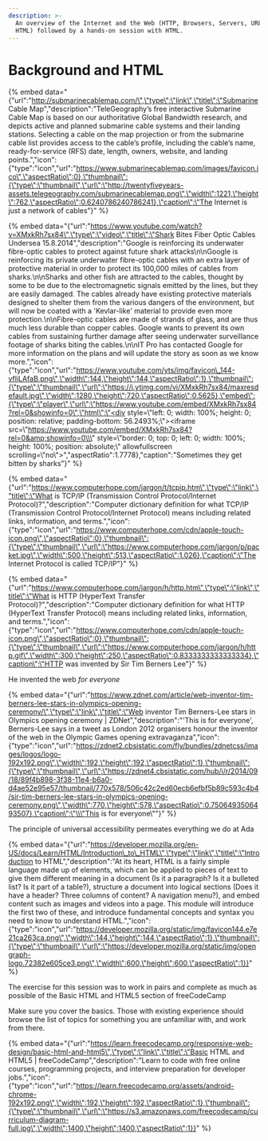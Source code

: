 ```yaml
---
description: >-
  An overview of the Internet and the Web (HTTP, Browsers, Servers, URLs and
  HTML) followed by a hands-on session with HTML.
---
```


# Background and HTML

{% embed data="{\"url\":\"http://submarinecablemap.com/\",\"type\":\"link\",\"title\":\"Submarine Cable Map\",\"description\":\"TeleGeography’s free interactive Submarine Cable Map is based on our authoritative Global Bandwidth research, and depicts active and planned submarine cable systems and their landing stations. Selecting a cable on the map projection or from the submarine cable list provides access to the cable’s profile, including the cable’s name, ready-for-service \(RFS\) date, length, owners, website, and landing points.\",\"icon\":{\"type\":\"icon\",\"url\":\"https://www.submarinecablemap.com/images/favicon.ico\",\"aspectRatio\":0},\"thumbnail\":{\"type\":\"thumbnail\",\"url\":\"http://twentyfiveyears-assets.telegeography.com/submarinecablemap.png\",\"width\":1221,\"height\":762,\"aspectRatio\":0.6240786240786241},\"caption\":\"The Internet is just a network of cables\"}" %}

{% embed data="{\"url\":\"https://www.youtube.com/watch?v=XMxkRh7sx84\",\"type\":\"video\",\"title\":\"Shark Bites Fiber Optic Cables Undersea 15.8.2014\",\"description\":\"Google is reinforcing its underwater fibre-optic cables to protect against future shark attacks\\n\\nGoogle is reinforcing its private underwater fibre-optic cables with an extra layer of protective material in order to protect its 100,000 miles of cables from sharks.\\n\\nSharks and other fish are attracted to the cables, thought by some to be due to the electromagnetic signals emitted by the lines, but they are easily damaged. The cables already have existing protective materials designed to shelter them from the various dangers of the environment, but will now be coated with a \'Kevlar-like\' material to provide even more protection.\\n\\nFibre-optic cables are made of strands of glass, and are thus much less durable than copper cables. Google wants to prevent its own cables from sustaining further damage after seeing underwater surveillance footage of sharks biting the cables.\\n\\nIT Pro has contacted Google for more information on the plans and will update the story as soon as we know more.\",\"icon\":{\"type\":\"icon\",\"url\":\"https://www.youtube.com/yts/img/favicon\_144-vfliLAfaB.png\",\"width\":144,\"height\":144,\"aspectRatio\":1},\"thumbnail\":{\"type\":\"thumbnail\",\"url\":\"https://i.ytimg.com/vi/XMxkRh7sx84/maxresdefault.jpg\",\"width\":1280,\"height\":720,\"aspectRatio\":0.5625},\"embed\":{\"type\":\"player\",\"url\":\"https://www.youtube.com/embed/XMxkRh7sx84?rel=0&showinfo=0\",\"html\":\"<div style=\\\"left: 0; width: 100%; height: 0; position: relative; padding-bottom: 56.2493%;\\\"><iframe src=\\\"https://www.youtube.com/embed/XMxkRh7sx84?rel=0&amp;showinfo=0\\\" style=\\\"border: 0; top: 0; left: 0; width: 100%; height: 100%; position: absolute;\\\" allowfullscreen scrolling=\\\"no\\\"></iframe></div>\",\"aspectRatio\":1.7778},\"caption\":\"Sometimes they get bitten by sharks\"}" %}

{% embed data="{\"url\":\"https://www.computerhope.com/jargon/t/tcpip.htm\",\"type\":\"link\",\"title\":\"What is TCP/IP \(Transmission Control Protocol/Internet Protocol\)?\",\"description\":\"Computer dictionary definition for what TCP/IP \(Transmission Control Protocol/Internet Protocol\) means including related links, information, and terms.\",\"icon\":{\"type\":\"icon\",\"url\":\"https://www.computerhope.com/cdn/apple-touch-icon.png\",\"aspectRatio\":0},\"thumbnail\":{\"type\":\"thumbnail\",\"url\":\"https://www.computerhope.com/jargon/p/packet.jpg\",\"width\":500,\"height\":513,\"aspectRatio\":1.026},\"caption\":\"The Internet Protocol is called TCP/IP\"}" %}

{% embed data="{\"url\":\"https://www.computerhope.com/jargon/h/http.htm\",\"type\":\"link\",\"title\":\"What is HTTP \(HyperText Transfer Protocol\)?\",\"description\":\"Computer dictionary definition for what HTTP \(HyperText Transfer Protocol\) means including related links, information, and terms.\",\"icon\":{\"type\":\"icon\",\"url\":\"https://www.computerhope.com/cdn/apple-touch-icon.png\",\"aspectRatio\":0},\"thumbnail\":{\"type\":\"thumbnail\",\"url\":\"https://www.computerhope.com/jargon/h/http.gif\",\"width\":300,\"height\":250,\"aspectRatio\":0.8333333333333334},\"caption\":\"HTTP was invented by Sir Tim Berners Lee\"}" %}

He invented the web _for everyone_

{% embed data="{\"url\":\"https://www.zdnet.com/article/web-inventor-tim-berners-lee-stars-in-olympics-opening-ceremony/\",\"type\":\"link\",\"title\":\"Web inventor Tim Berners-Lee stars in Olympics opening ceremony \| ZDNet\",\"description\":\"\'This is for everyone\', Berners-Lee says in a tweet as London 2012 organisers honour the inventor of the web in the Olympic Games opening extravaganza\",\"icon\":{\"type\":\"icon\",\"url\":\"https://zdnet2.cbsistatic.com/fly/bundles/zdnetcss/images/logos/logo-192x192.png\",\"width\":192,\"height\":192,\"aspectRatio\":1},\"thumbnail\":{\"type\":\"thumbnail\",\"url\":\"https://zdnet4.cbsistatic.com/hub/i/r/2014/09/18/89f4b898-3f38-11e4-b6a0-d4ae52e95e57/thumbnail/770x578/506c42c2ed60ecb6efbf5b89c593c4b4/sir-tim-berners-lee-stars-in-olympics-opening-ceremony.png\",\"width\":770,\"height\":578,\"aspectRatio\":0.7506493506493507},\"caption\":\"\\\"This is for everyone\\\"\"}" %}

The principle of universal accessibility permeates everything we do at Ada

{% embed data="{\"url\":\"https://developer.mozilla.org/en-US/docs/Learn/HTML/Introduction\_to\_HTML\",\"type\":\"link\",\"title\":\"Introduction to HTML\",\"description\":\"At its heart, HTML is a fairly simple language made up of elements, which can be applied to pieces of text to give them different meaning in a document \(Is it a paragraph? Is it a bulleted list? Is it part of a table?\), structure a document into logical sections \(Does it have a header? Three columns of content? A navigation menu?\), and embed content such as images and videos into a page. This module will introduce the first two of these, and introduce fundamental concepts and syntax you need to know to understand HTML.\",\"icon\":{\"type\":\"icon\",\"url\":\"https://developer.mozilla.org/static/img/favicon144.e7e21ca263ca.png\",\"width\":144,\"height\":144,\"aspectRatio\":1},\"thumbnail\":{\"type\":\"thumbnail\",\"url\":\"https://developer.mozilla.org/static/img/opengraph-logo.72382e605ce3.png\",\"width\":600,\"height\":600,\"aspectRatio\":1}}" %}

The exercise for this session was to work in pairs and complete as much as possible of the Basic HTML and HTML5 section of freeCodeCamp

Make sure you cover the basics. Those with existing experience should browse the list of topics for something you are unfamiliar with, and work from there.

{% embed data="{\"url\":\"https://learn.freecodecamp.org/responsive-web-design/basic-html-and-html5\",\"type\":\"link\",\"title\":\"Basic HTML and HTML5 \| freeCodeCamp\",\"description\":\"Learn to code with free online courses, programming projects, and interview preparation for developer jobs.\",\"icon\":{\"type\":\"icon\",\"url\":\"https://learn.freecodecamp.org/assets/android-chrome-192x192.png\",\"width\":192,\"height\":192,\"aspectRatio\":1},\"thumbnail\":{\"type\":\"thumbnail\",\"url\":\"https://s3.amazonaws.com/freecodecamp/curriculum-diagram-full.jpg\",\"width\":1400,\"height\":1400,\"aspectRatio\":1}}" %}

